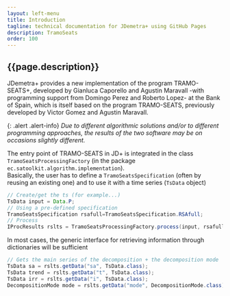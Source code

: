 ```yaml
---
layout: left-menu
title: Introduction
tagline: technical documentation for JDemetra+ using GitHub Pages
description: TramoSeats
order: 100
---
```


## {{page.description}}

JDemetra+ provides a new implementation of the program TRAMO-SEATS+, developed by Gianluca Caporello and Agustin Maravall -with programming support from Domingo Perez and Roberto Lopez- at the Bank of Spain, which is itself based on the program TRAMO-SEATS, previously developed by Victor Gomez and Agustin Maravall.

{: .alert .alert-info}
_Due to different algorithmic solutions and/or to different programming approaches, the results of the two software may be on occasions slightly different._

The entry point of TRAMO-SEATS in JD+ is integrated in the class `TramoSeatsProcessingFactory` (in the package `ec.satoolkit.algorithm.implementation`).  
Basically, the user has to define a `TramoSeatsSpecification` (often by reusing an existing one) and to use it with a time series (`TsData` object)

``` java
// Create/get the ts (for example...)
TsData input = Data.P;
// Using a pre-defined specification
TramoSeatsSpecification rsafull=TramoSeatsSpecification.RSAfull;
// Process
IProcResults rslts = TramoSeatsProcessingFactory.process(input, rsafull);
```

In most cases, the generic interface for retrieving information through dictionaries will be sufficient

``` java
// Gets the main series of the decomposition + the decomposition mode
TsData sa = rslts.getData("sa", TsData.class);
TsData trend = rslts.getData("t", TsData.class);
TsData irr = rslts.getData("i", TsData.class);
DecompositionMode mode = rslts.getData("mode", DecompositionMode.class);
```


